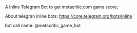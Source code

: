 A inline Telegram Bot to get metacritic.com game score;

About telegran inline bots:
https://core.telegram.org/bots/inline

bot call name: @metacritic_game_bot
